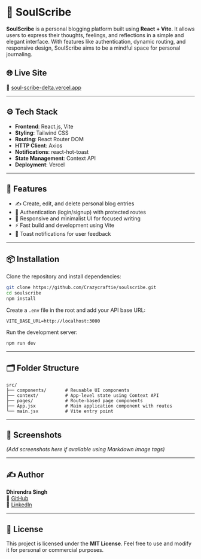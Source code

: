 # 📝 SoulScribe

**SoulScribe** is a personal blogging platform built using **React + Vite**. It allows users to express their thoughts, feelings, and reflections in a simple and elegant interface. With features like authentication, dynamic routing, and responsive design, SoulScribe aims to be a mindful space for personal journaling.

## 🌐 Live Site

🔗 [soul-scribe-delta.vercel.app](https://soul-scribe-delta.vercel.app)

---

## ⚙️ Tech Stack

- **Frontend**: React.js, Vite
- **Styling**: Tailwind CSS
- **Routing**: React Router DOM
- **HTTP Client**: Axios
- **Notifications**: react-hot-toast
- **State Management**: Context API
- **Deployment**: Vercel

---

## 🚀 Features

- ✍️ Create, edit, and delete personal blog entries
- 🔐 Authentication (login/signup) with protected routes
- 🌙 Responsive and minimalist UI for focused writing
- ⚡️ Fast build and development using Vite
- 🔔 Toast notifications for user feedback

---

## 📦 Installation

Clone the repository and install dependencies:

```bash
git clone https://github.com/Crazycraftie/soulscribe.git
cd soulscribe
npm install
```

Create a `.env` file in the root and add your API base URL:

```env
VITE_BASE_URL=http://localhost:3000
```

Run the development server:

```bash
npm run dev
```

---

## 🗂️ Folder Structure

```
src/
├── components/       # Reusable UI components
├── context/          # App-level state using Context API
├── pages/            # Route-based page components
├── App.jsx           # Main application component with routes
└── main.jsx          # Vite entry point
```

---

## 📸 Screenshots

*(Add screenshots here if available using Markdown image tags)*

---

## ✍️ Author

**Dhirendra Singh**  
🔗 [GitHub](https://github.com/Crazycraftie)  
🔗 [LinkedIn](https://www.linkedin.com/in/dhirendra-pratap-singh-b75764297/)

---

## 📜 License

This project is licensed under the **MIT License**. Feel free to use and modify it for personal or commercial purposes.
